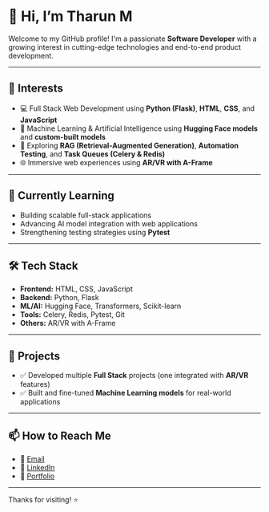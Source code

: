 # 👋 Hi, I’m Tharun M

Welcome to my GitHub profile! I'm a passionate **Software Developer** with a growing interest in cutting-edge technologies and end-to-end product development.

---

## 👀 Interests
- 💻 Full Stack Web Development using **Python (Flask)**, **HTML**, **CSS**, and **JavaScript**
- 🤖 Machine Learning & Artificial Intelligence using **Hugging Face models** and **custom-built models**
- 🧠 Exploring **RAG (Retrieval-Augmented Generation)**, **Automation Testing**, and **Task Queues (Celery & Redis)**
- 🌐 Immersive web experiences using **AR/VR with A-Frame**

---

## 🌱 Currently Learning
- Building scalable full-stack applications
- Advancing AI model integration with web applications
- Strengthening testing strategies using **Pytest**

---

## 🛠️ Tech Stack
- **Frontend:** HTML, CSS, JavaScript  
- **Backend:** Python, Flask  
- **ML/AI:** Hugging Face, Transformers, Scikit-learn  
- **Tools:** Celery, Redis, Pytest, Git  
- **Others:** AR/VR with A-Frame

---

## 🚀 Projects
- ✅ Developed multiple **Full Stack** projects (one integrated with **AR/VR** features)
- ✅ Built and fine-tuned **Machine Learning models** for real-world applications

---

## 📫 How to Reach Me
- 📧 [Email](mailto:tharunmbecse@gmail.com)  
- 🔗 [LinkedIn](https://www.linkedin.com/in/tharun-offi/)
- 🔗 [Portfolio](https://www.tharun-murugavel.netlify.app/)

---

Thanks for visiting! ⭐
